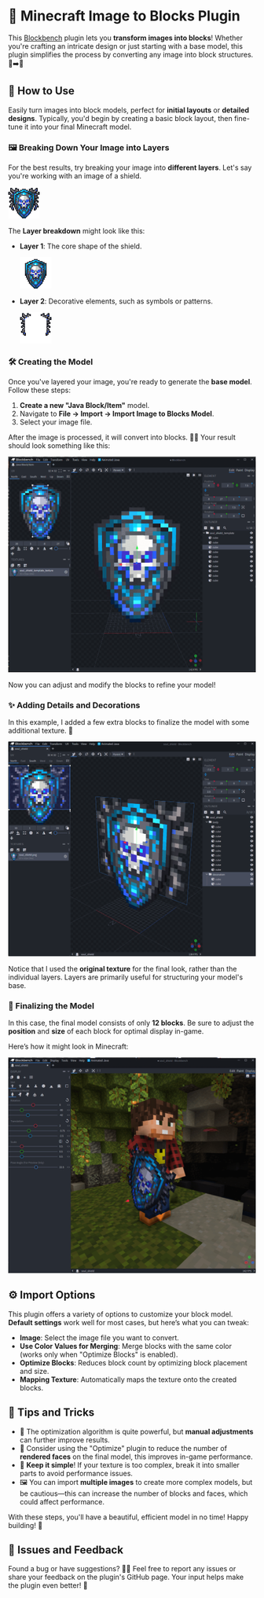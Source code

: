 # 🎨 Minecraft Image to Blocks Plugin

This [Blockbench](blockbench) plugin lets you **transform images into blocks**! 
Whether you're crafting an intricate design or just starting with a base model, this plugin 
simplifies the process by converting any image into block structures. 📸➡️🧱

## 🚀 How to Use

Easily turn images into block models, perfect for **initial layouts** or **detailed designs**.
Typically, you'd begin by creating a basic block layout, then fine-tune it into your final Minecraft
model.

### 🖼️ Breaking Down Your Image into Layers

For the best results, try breaking your image into **different layers**.
Let's say you're working with an image of a shield.

![Example of different layers](images/soul_shield.png)

The **Layer breakdown** might look like this:

- **Layer 1**: The core shape of the shield.

  ![Example of layer 1](images/soul_shield_layer_1.png)

- **Layer 2**: Decorative elements, such as symbols or patterns.

  ![Example of layer 2](images/soul_shield_layer_2.png)

### 🛠️ Creating the Model

Once you've layered your image, you're ready to generate the **base model**. Follow these steps:

1. **Create a new "Java Block/Item"** model.
2. Navigate to **File → Import → Import Image to Blocks Model**.
3. Select your image file.

After the image is processed, it will convert into blocks. 🎨✨ Your result should look something like
this:

![Example of the generated blocks](images/soul_shield_example_base.png)

Now you can adjust and modify the blocks to refine your model!

### ✨ Adding Details and Decorations

In this example, I added a few extra blocks to finalize the model with some additional texture. 🌟

![Example of the final model](images/soul_shield_example_final.png)

Notice that I used the **original texture** for the final look, rather than the individual layers.
Layers are primarily useful for structuring your model's base.

### 🎯 Finalizing the Model

In this case, the final model consists of only **12 blocks**. Be sure to adjust the **position** and
**size** of each block for optimal display in-game.

Here’s how it might look in Minecraft:

![Example of the final model in the game](images/soul_shield_example_game.png)

## ⚙️ Import Options

This plugin offers a variety of options to customize your block model. **Default settings** work
well for most cases, but here’s what you can tweak:

- **Image**: Select the image file you want to convert.
- **Use Color Values for Merging**: Merge blocks with the same color (works only when "Optimize
  Blocks" is enabled).
- **Optimize Blocks**: Reduces block count by optimizing block placement and size.
- **Mapping Texture**: Automatically maps the texture onto the created blocks.

## 🧩 Tips and Tricks

- 🔧 The optimization algorithm is quite powerful, but **manual adjustments** can further improve
  results.
- 🚀 Consider using the "Optimize" plugin to reduce the number of **rendered faces** on the final
  model, this improves in-game performance.
- 🎯 **Keep it simple**! If your texture is too complex, break it into smaller parts to avoid
  performance issues.
- 🖼️ You can import **multiple images** to create more complex models, but be cautious—this can
  increase the number of blocks and faces, which could affect performance.

With these steps, you'll have a beautiful, efficient model in no time! Happy building! 🎉

## 📝 Issues and Feedback

Found a bug or have suggestions? 🐛💡 Feel free to report any issues or share your feedback on the
plugin's GitHub page. Your input helps make the plugin even better! 🚀

[blockbench]: https://blockbench.net/

[issue]: https://github.com/MarkusBordihn/Blockbench-Plugin-Minecraft_Image_To_Blocks/issues
